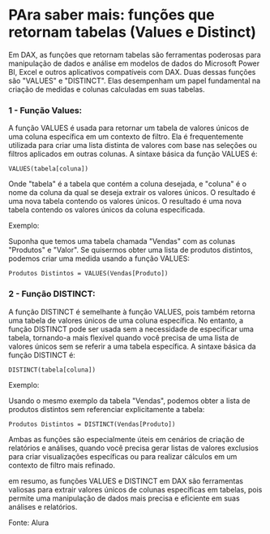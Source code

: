 # PAra saber mais: funções que retornam tabelas (Values e Distinct)

Em DAX, as funções que retornam tabelas são ferramentas poderosas para manipulação de dados e análise em modelos de dados do Microsoft Power BI, Excel e outros aplicativos compatíveis com DAX. Duas dessas funções são "VALUES" e "DISTINCT". Elas desempenham um papel fundamental na criação de medidas e colunas calculadas em suas tabelas.

### 1 - Função Values:

A função VALUES é usada para retornar um tabela de valores únicos de uma coluna específica em um contexto de filtro. Ela é frequentemente utilizada para criar uma lista distinta de valores com base nas seleções ou filtros aplicados em outras colunas. A sintaxe básica da função VALUES é:
```
VALUES(tabela[coluna])
```

Onde "tabela" é a tabela que contém a coluna desejada, e "coluna" é o nome da coluna da qual se deseja extrair os valores únicos. O resultado é uma nova tabela contendo os valores únicos. O resultado é uma nova tabela contendo os valores únicos da coluna especificada.

Exemplo:

Suponha que temos uma tabela chamada "Vendas" com as colunas "Produtos" e "Valor". Se quisermos obter uma lista de produtos distintos, podemos criar uma medida usando a função VALUES:
```
Produtos Distintos = VALUES(Vendas[Produto])
```

### 2 - Função DISTINCT:

A função DISTINCT é semelhante à função VALUES, pois também retorna uma tabela de valores únicos de uma coluna específica. No entanto, a função DISTINCT pode ser usada sem a necessidade de especificar uma tabela, tornando-a mais flexível quando você precisa de uma lista de valores únicos sem se referir a uma tabela específica. A sintaxe básica da função DISTINCT é: 
```
DISTINCT(tabela[coluna])
```
Exemplo:

Usando o mesmo exemplo da tabela "Vendas", podemos obter a lista de produtos distintos sem referenciar explicitamente a tabela:
```
Produtos Distintos = DISTINCT(Vendas[Produto])
```
Ambas as funções são especialmente úteis em cenários de criação de relatórios e análises, quando você precisa gerar listas de valores exclusios para criar visualizações específicas ou para realizar cálculos em um contexto de filtro mais refinado. 

em resumo, as funções VALUES e DISTINCT em DAX são ferramentas valiosas para extrair valores únicos de colunas específicas em tabelas, pois permite uma manipulação de dados mais precisa e eficiente em suas análises e relatórios.

Fonte: Alura

